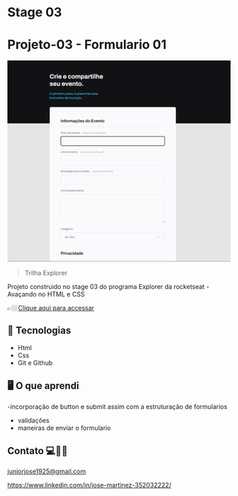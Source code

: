 # Stage 03

# Projeto-03 - Formulario 01



![preview](./.github/projeto_03.png)


> Trilha Explorer 

Projeto construido no stage 03 do programa Explorer da rocketseat - Avaçando no HTML e CSS


👉🏼[Clique aqui para accessar](https://formulario-l.netlify.app/)



##  🔧 Tecnologias


- Html 
- Css
- Git e Github

##  🖥️ O que aprendi 


-incorporação de button e submit assim com a estruturação de formularios 
- validações 
- maneiras de enviar o formulario 



## Contato 💻🧑‍💻 

juniorjose1925@gmail.com


https://www.linkedin.com/in/jose-martinez-352032222/
